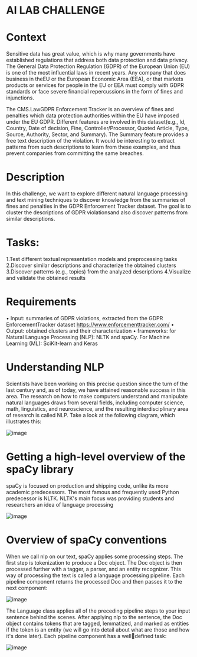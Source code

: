 # AI LAB CHALLENGE

# Context
Sensitive data has great value, which is why many governments have established regulations that address both data protection and data privacy. The General Data Protection Regulation (GDPR) of the European Union (EU) is one of the most influential laws in recent years. Any company that does business in theEU or the European Economic Area (EEA), or that markets products or services for people in the EU or EEA must  comply  with  GDPR  standards  or  face  severe  financial  repercussions  in  the  form  of  fines  and injunctions.

The  CMS.LawGDPR  Enforcement  Tracker  is  an  overview  of  fines  and  penalties  which  data  protection authorities within the EU have imposed under the EU GDPR. Different features are involved in this dataset(e.g., Id,  Country, Date  of decision,  Fine,  Controller/Processor, Quoted  Article,  Type,  Source,  Authority, Sector, and Summary). The Summary feature provides a free text description of the violation. It would be interesting  to  extract  patterns  from  such  descriptions  to  learn  from  these  examples,  and  thus  prevent companies from committing the same breaches.

# Description
In this challenge, we want to explore different natural language processing and text mining techniques to discover knowledge from the summaries of fines and penalties in the GDPR Enforcement Tracker dataset. The  goal  is  to cluster  the  descriptions  of GDPR  violationsand  also  discover  patterns  from  similar descriptions. 

# Tasks:

1.Test different textual representation models and preprocessing tasks 
2.Discover similar descriptions and characterize the obtained clusters
3.Discover patterns (e.g., topics) from the analyzed descriptions 
4.Visualize and validate the obtained results

# Requirements
• Input: summaries  of  GDPR  violations,  extracted  from  the GDPR  EnforcementTracker  dataset https://www.enforcementtracker.com/
• Output: obtained clusters and their characterization
• frameworks: for Natural Language Processing (NLP): NLTK and spaCy. For Machine Learning (ML): SciKit-learn and Keras



# Understanding NLP
Scientists have been working on this precise question since the turn of the last century and,
as of today, we have attained reasonable success in this area. The research on how to make
computers understand and manipulate natural languages draws from several fields,
including computer science, math, linguistics, and neuroscience, and the resulting
interdisciplinary area of research is called NLP. Take a look at the following diagram,
which illustrates this:

![image](https://user-images.githubusercontent.com/26960395/136666505-7b85b1ab-b706-453e-af31-422c894a6f7c.png)

 
# Getting a high-level overview of the spaCy library
spaCy is focused on production and shipping code, unlike its more academic 
predecessors. The most famous and frequently used Python predecessor is NLTK. NLTK's 
main focus was providing students and researchers an idea of language processing


![image](https://user-images.githubusercontent.com/26960395/136666641-34fa009b-efdc-40fe-bbc9-558af49834b1.png)


# Overview of spaCy conventions
When we call nlp on our text, spaCy applies some processing steps. The first step is 
tokenization to produce a Doc object. The Doc object is then processed further with a 
tagger, a parser, and an entity recognizer. This way of processing the text is called a 
language processing pipeline. Each pipeline component returns the processed Doc and 
then passes it to the next component:


![image](https://user-images.githubusercontent.com/26960395/136666795-9aa24dce-d81c-4a39-9768-72bc7dcb7c9c.png)


The Language class applies all of the preceding pipeline steps to your input sentence 
behind the scenes. After applying nlp to the sentence, the Doc object contains tokens that 
are tagged, lemmatized, and marked as entities if the token is an entity (we will go into 
detail about what are those and how it's done later). Each pipeline component has a welldefined task:


![image](https://user-images.githubusercontent.com/26960395/136666826-6f8f12fb-9007-4536-9256-03d431a701c2.png)

